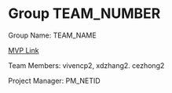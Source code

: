 # Group TEAM_NUMBER
Group Name: TEAM_NAME

[MVP Link](http://cs196.cs.illinois.edu)

Team Members: vivencp2, xdzhang2. cezhong2

Project Manager: PM_NETID
